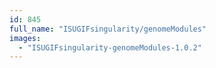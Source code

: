 ```yaml
---
id: 845
full_name: "ISUGIFsingularity/genomeModules"
images: 
  - "ISUGIFsingularity-genomeModules-1.0.2"
---
```

